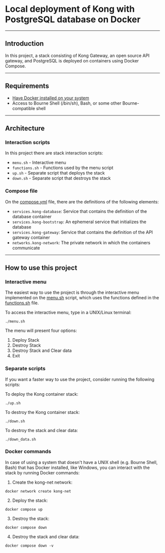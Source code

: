 # Local deployment of Kong with PostgreSQL database on Docker

---

## Introduction

In this project, a stack consisting of Kong Gateway, an open source API gateway, and PostgreSQL is deployed on containers using Docker Compose.

---

## Requirements

* [Have Docker installed on your system](https://docs.docker.com/get-docker/)
* Access to Bourne Shell (/bin/sh), Bash, or some other Bourne-compatible shell

---

## Architecture

### Interaction scripts

In this project there are stack interaction scripts:

* `menu.sh` - Interactive menu
* `functions.sh` - Functions used by the menu script
* `up.sh` - Separate script that deploys the stack
* `down.sh` - Separate script that destroys the stack

### Compose file

On the [compose.yml](./compose.yml) file, there are the definitions of the following elements:

* `services.kong-database`: Service that contains the definition of the database container
* `services.kong-bootstrap`: An ephemeral service that initializes the database
* `services.kong-gateway`: Service that contains the definition of the API gateway container
* `networks.kong-network`: The private network in which the containers communicate

---

## How to use this project

### Interactive menu

The easiest way to use the project is through the interactive menu implemented on the [menu.sh](./menu.sh) script, which uses the functions defined in the [functions.sh](./functions.sh) file.

To access the interactive menu, type in a UNIX/Linux terminal:

`./menu.sh`

The menu will present four options:

1. Deploy Stack
2. Destroy Stack
3. Destroy Stack and Clear data
4. Exit

### Separate scripts

If you want a faster way to use the project, consider running the following scripts:

To deploy the Kong container stack:

`./up.sh`

To destroy the Kong container stack:

`./down.sh`

To destroy the stack and clear data:

`./down_data.sh`

### Docker commands

In case of using a system that doesn't have a UNIX shell (e.g. Bourne Shell, Bash) that has Docker installed, like Windows, you can interact with the stack by running Docker commands:

1. Create the kong-net network:

`docker network create kong-net`

2. Deploy the stack:

`docker compose up`

3. Destroy the stack:

`docker compose down`

4. Destroy the stack and clear data:

`docker compose down -v`
